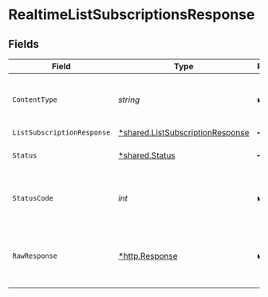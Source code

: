 # RealtimeListSubscriptionsResponse


## Fields

| Field                                                                                      | Type                                                                                       | Required                                                                                   | Description                                                                                |
| ------------------------------------------------------------------------------------------ | ------------------------------------------------------------------------------------------ | ------------------------------------------------------------------------------------------ | ------------------------------------------------------------------------------------------ |
| `ContentType`                                                                              | *string*                                                                                   | :heavy_check_mark:                                                                         | HTTP response content type for this operation                                              |
| `ListSubscriptionResponse`                                                                 | [*shared.ListSubscriptionResponse](../../../pkg/models/shared/listsubscriptionresponse.md) | :heavy_minus_sign:                                                                         | OK                                                                                         |
| `Status`                                                                                   | [*shared.Status](../../../pkg/models/shared/status.md)                                     | :heavy_minus_sign:                                                                         | Default error response                                                                     |
| `StatusCode`                                                                               | *int*                                                                                      | :heavy_check_mark:                                                                         | HTTP response status code for this operation                                               |
| `RawResponse`                                                                              | [*http.Response](https://pkg.go.dev/net/http#Response)                                     | :heavy_check_mark:                                                                         | Raw HTTP response; suitable for custom response parsing                                    |
